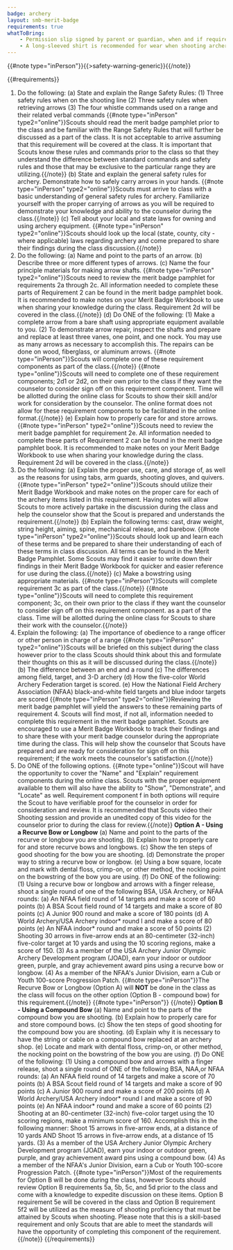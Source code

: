 ```yaml
---
badge: archery
layout: smb-merit-badge
requirements: true
whatToBring:
    - Permission slip signed by parent or guardian, when and if required by the facility or location the Archery activity is being held at (check with Scoutmaster Bucky if you are uncertain whether a permission slip is needed)
    - A long-sleeved shirt is recommended for wear when shooting archery
---
```


{{#note type="inPerson"}}{{>safety-warning-generic}}{{/note}}

{{#requirements}}
1. Do the following:
    (a) State and explain the Range Safety Rules:
        (1) Three safety rules when on the shooting line
        (2) Three safety rules when retrieving arrows
        (3) The four whistle commands used on a range and their related verbal commands
        {{#note type="inPerson" type2="online"}}Scouts should read the merit badge pamphlet prior to the class and be familiar with the Range Safety Rules that will further be discussed as a part of the class. It is not acceptable to arrive assuming that this requirement will be covered at the class. It is important that Scouts know these rules and commands prior to the class so that they understand the difference between standard commands and safety rules and those that may be exclusive to the particular range they are utilizing.{{/note}}
    (b) State and explain the general safety rules for archery. Demonstrate how to safely carry arrows in your hands.
        {{#note type="inPerson" type2="online"}}Scouts must arrive to class with a basic understanding of general safety rules for archery. Familiarize yourself with the proper carrying of arrows as you will be required to demonstrate your knowledge and ability to the counselor during the class.{{/note}}
    (c) Tell about your local and state laws for owning and using archery equipment.
        {{#note type="inPerson" type2="online"}}Scouts should look up the local (state, county, city - where applicable) laws regarding archery and come prepared to share their findings during the class discussion.{{/note}}
2. Do the following:
    (a) Name and point to the parts of an arrow.
    (b) Describe three or more different types of arrows.
    (c) Name the four principle materials for making arrow shafts.
        {{#note type="inPerson" type2="online"}}Scouts need to review the merit badge pamphlet for requirements 2a through 2c. All information needed to complete these parts of Requirement 2 can be found in the merit badge pamphlet book. It is recommended to make notes on your Merit Badge Workbook to use when sharing your knowledge during the class. Requirement 2d will be covered in the class.{{/note}}
    (d) Do ONE of the following:
        (1) Make a complete arrow from a bare shaft using appropriate equipment available to you.
        (2) To demonstrate arrow repair, inspect the shafts and prepare and replace at least three vanes, one point, and one nock. You may use as many arrows as necessary to accomplish this. The repairs can be done on wood, fiberglass, or aluminum arrows.
        {{#note type="inPerson"}}Scouts will complete one of these requirement components as part of the class.{{/note}}
        {{#note type="online"}}Scouts will need to complete one of these requirement components; 2d1 or 2d2, on their own prior to the class if they want the counselor to consider sign off on this requirement component. Time will be allotted during the online class for Scouts to show their skill and/or work for consideration by the counselor. The online format does not allow for these requirement components to be facilitated in the online format.{{/note}}
    (e) Explain how to properly care for and store arrows.
        {{#note type="inPerson" type2="online"}}Scouts need to review the merit badge pamphlet for requirement 2e. All information needed to complete these parts of Requirement 2 can be found in the merit badge pamphlet book. It is recommended to make notes on your Merit Badge Workbook to use when sharing your knowledge during the class. Requirement 2d will be covered in the class.{{/note}}
3. Do the following:
    (a) Explain the proper use, care, and storage of, as well as the reasons for using tabs, arm guards, shooting gloves, and quivers.
        {{#note type="inPerson" type2="online"}}Scouts should utilize their Merit Badge Workbook and make notes on the proper care for each of the archery items listed in this requirement. Having notes will allow Scouts to more actively partake in the discussion during the class and help the counselor show that the Scout is prepared and understands the requirement.{{/note}}
    (b) Explain the following terms: cast, draw weight, string height, aiming, spine, mechanical release, and barebow.
        {{#note type="inPerson" type2="online"}}Scouts should look up and learn each of these terms and be prepared to share their understanding of each of these terms in class discussion. All terms can be found in the Merit Badge Pamphlet. Some Scouts may find it easier to write down their findings in their Merit Badge Workbook for quicker and easier reference for use during the class.{{/note}}
    (c) Make a bowstring using appropriate materials.
        {{#note type="inPerson"}}Scouts will complete requirement 3c as part of the class.{{/note}}
        {{#note type="online"}}Scouts will need to complete this requirement component; 3c, on their own prior to the class if they want the counselor to consider sign off on this requirement component. as a part of the class. Time will be allotted during the online class for Scouts to share their work with the counselor.{{/note}}
4. Explain the following:
    (a) The importance of obedience to a range officer or other person in charge of a range
        {{#note type="inPerson" type2="online"}}Scouts will be briefed on this subject during the class however prior to the class Scouts should think about this and formulate their thoughts on this as it will be discussed during the class.{{/note}}
    (b) The difference between an end and a round
    (c) The differences among field, target, and 3-D archery
    (d) How the five-color World Archery Federation target is scored.
    (e) How the National Field Archery Association (NFAA) black-and-white field targets and blue indoor targets are scored
    {{#note type="inPerson" type2="online"}}Reviewing the merit badge pamphlet will yield the answers to these remaining parts of requirement 4. Scouts will find most, if not all, information needed to complete this requirement in the merit badge pamphlet. Scouts are encouraged to use a Merit Badge Workbook to track their findings and to share these with your merit badge counselor during the appropriate time during the class. This will help show the counselor that Scouts have prepared and are ready for consideration for sign off on this requirement; if the work meets the counselor's satisfaction.{{/note}}
5. Do ONE of the following options.
    {{#note type="online"}}Scout will have the opportunity to cover the "Name" and "Explain" requirement components during the online class.  Scouts with the proper equipment available to them will also have the ability to "Show", "Demonstrate", and "Locate" as well. Requirement component f in both options will require the Scout to have verifiable proof for the counselor in order for consideration and review.  It is recommended that Scouts video their Shooting session and provide an unedited copy of this video for the counselor prior to during the class for review.{{/note}}
    **Option A - Using a Recurve Bow or Longbow**
    (a) Name and point to the parts of the recurve or longbow you are shooting.
    (b) Explain how to properly care for and store recurve bows and longbows.
    (c) Show the ten steps of good shooting for the bow you are shooting.
    (d) Demonstrate the proper way to string a recurve bow or longbow.
    (e) Using a bow square, locate and mark with dental floss, crimp-on, or other method, the nocking point on the bowstring of the bow you are using.
    (f) Do ONE of the following:
        (1) Using a recurve bow or longbow and arrows with a finger release, shoot a single round of one of the following BSA, USA Archery, or NFAA rounds:
            (a) An NFAA field round of 14 targets and make a score of 60 points
            (b) A BSA Scout field round of 14 targets and make a score of 80 points
            (c) A Junior 900 round and make a score of 180 points
            (d) A World Archery/USA Archery indoor* round I and make a score of 80 points
            (e) An NFAA indoor* round and make a score of 50 points
        (2) Shooting 30 arrows in five-arrow ends at an 80-centimeter (32-inch) five-color target at 10 yards and using the 10 scoring regions, make a score of 150.
        (3) As a member of the USA Archery Junior Olympic Archery Development program (JOAD), earn your indoor or outdoor green, purple, and gray achievement award pins using a recurve bow or longbow.
        (4) As a member of the NFAA's Junior Division, earn a Cub or Youth 100-score Progression Patch.
    {{#note type="inPerson"}}The Recurve Bow or Longbow (Option A) will **NOT** be done in the class as the class will focus on the other option (Option B - compound bow) for this requirement.{{/note}}
    {{#note type="inPerson"}} {{/note}}
    **Option B - Using a Compound Bow**
    (a) Name and point to the parts of the compound bow you are shooting.
    (b) Explain how to properly care for and store compound bows.
    (c) Show the ten steps of good shooting for the compound bow you are shooting.
    (d) Explain why it is necessary to have the string or cable on a compound bow replaced at an archery shop.
    (e) Locate and mark with dental floss, crimp-on, or other method, the nocking point on the bowstring of the bow you are using.
    (f) Do ONE of the following:
        (1) Using a compound bow and arrows with a finger release, shoot a single round of ONE of the following BSA, NAA,or NFAA rounds:
            (a) An NFAA field round of 14 targets and make a score of 70 points
            (b) A BSA Scout field round of 14 targets and make a score of 90 points
            (c) A Junior 900 round and make a score of 200 points
            (d) A World Archery/USA Archery indoor* round I and make a score of 90 points
            (e) An NFAA indoor* round and make a score of 60 points
        (2) Shooting at an 80-centimeter (32-inch) five-color target using the 10 scoring regions, make a minimum score of 160. Accomplish this in the following manner:
            Shoot 15 arrows in five-arrow ends, at a distance of 10 yards
            AND
            Shoot 15 arrows in five-arrow ends, at a distance of 15 yards.
        (3) As a member of the USA Archery Junior Olympic Archery Development program (JOAD), earn your indoor or outdoor green, purple, and gray achievement award pins using a compound bow.
        (4) As a member of the NFAA's Junior Division, earn a Cub or Youth 100-score Progression Patch.
    {{#note type="inPerson"}}Most of the requirements for Option B will be done during the class, however Scouts should review Option B requirements 5a, 5b, 5c, and 5d prior to the class and come with a knowledge to expedite discussion on these items. Option B requirement 5e will be covered in the class and Option B requirement 5f2 will be utilized as the measure of shooting proficiency that must be attained by Scouts when shooting. Please note that this is a skill-based requirement and only Scouts that are able to meet the standards will have the opportunity of completing this component of the requirement.{{/note}}
{{/requirements}}
